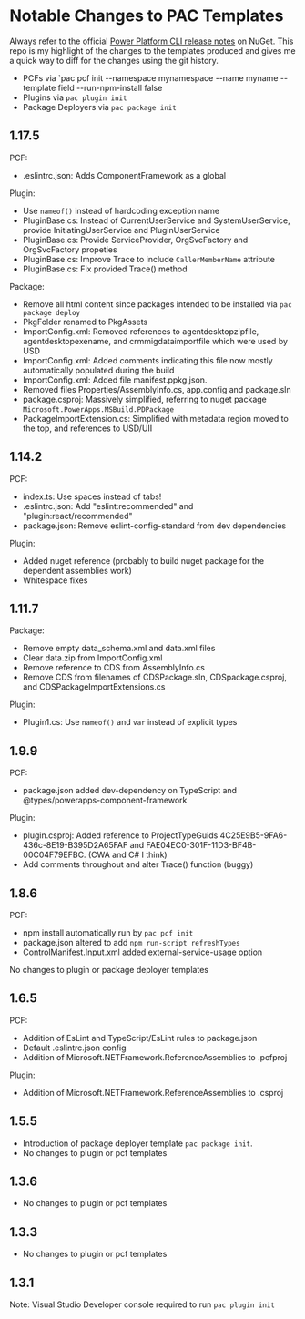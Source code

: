 # Notable Changes to PAC Templates

Always refer to the official [Power Platform CLI release notes](https://www.nuget.org/packages/Microsoft.PowerApps.CLI/#release-body-tab) on NuGet.  This repo is my highlight of the changes to the templates produced and gives me a quick way to diff for the changes using the git history.

* PCFs via `pac pcf init --namespace mynamespace --name myname --template field --run-npm-install false
* Plugins via `pac plugin init`
* Package Deployers via `pac package init`

## 1.17.5

PCF:

* .eslintrc.json: Adds ComponentFramework as a global

Plugin:

* Use `nameof()` instead of hardcoding exception name
* PluginBase.cs: Instead of CurrentUserService and SystemUserService, provide InitiatingUserService and PluginUserService
* PluginBase.cs: Provide ServiceProvider, OrgSvcFactory and OrgSvcFactory propeties
* PluginBase.cs: Improve Trace to include `CallerMemberName` attribute
* PluginBase.cs: Fix provided Trace() method

Package:

* Remove all html content since packages intended to be installed via `pac package deploy`
* PkgFolder renamed to PkgAssets
* ImportConfig.xml: Removed references to agentdesktopzipfile, agentdesktopexename, and crmmigdataimportfile which were used by USD
* ImportConfig.xml: Added comments indicating this file now mostly automatically populated during the build
* ImportConfig.xml: Added file manifest.ppkg.json.
* Removed files Properties/AssemblyInfo.cs, app.config and package.sln
* package.csproj: Massively simplified, referring to nuget package `Microsoft.PowerApps.MSBuild.PDPackage`
* PackageImportExtension.cs: Simplified with metadata region moved to the top, and references to USD/UII

## 1.14.2

PCF:

* index.ts: Use spaces instead of tabs!
* .eslintrc.json: Add "eslint:recommended" and "plugin:react/recommended"
* package.json: Remove eslint-config-standard from dev dependencies

Plugin:

* Added nuget reference (probably to build nuget package for the dependent assemblies work)
* Whitespace fixes

## 1.11.7

Package:

* Remove empty data_schema.xml and data.xml files
* Clear data.zip from ImportConfig.xml
* Remove reference to CDS from AssemblyInfo.cs
* Remove CDS from filenames of CDSPackage.sln, CDSpackage.csproj, and CDSPackageImportExtensions.cs

Plugin:

* Plugin1.cs: Use `nameof()` and `var` instead of explicit types

## 1.9.9

PCF:

* package.json added dev-dependency on TypeScript and @types/powerapps-component-framework

Plugin:

* plugin.csproj: Added reference to ProjectTypeGuids 4C25E9B5-9FA6-436c-8E19-B395D2A65FAF and FAE04EC0-301F-11D3-BF4B-00C04F79EFBC. (CWA and C# I think)
* Add comments throughout and alter Trace() function (buggy)

## 1.8.6

PCF:

* npm install automatically run by `pac pcf init`
* package.json altered to add `npm run-script refreshTypes`
* ControlManifest.Input.xml added external-service-usage option

No changes to plugin or package deployer templates

## 1.6.5

PCF:

* Addition of EsLint and TypeScript/EsLint rules to package.json
* Default .eslintrc.json config
* Addition of Microsoft.NETFramework.ReferenceAssemblies to .pcfproj

Plugin:

* Addition of Microsoft.NETFramework.ReferenceAssemblies to .csproj

## 1.5.5

* Introduction of package deployer template `pac package init`.
* No changes to plugin or pcf templates

## 1.3.6

* No changes to plugin or pcf templates

## 1.3.3

* No changes to plugin or pcf templates

## 1.3.1

Note: Visual Studio Developer console required to run `pac plugin init`
